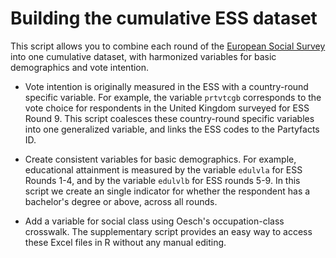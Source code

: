 # Building the cumulative ESS dataset

This script allows you to combine each round of the [European Social Survey](https://www.europeansocialsurvey.org/) into one cumulative dataset, with harmonized variables for basic demographics and vote intention.

- Vote intention is originally measured in the ESS with a country-round specific variable. For example, the variable `prtvtcgb` corresponds to the vote choice for respondents in the United Kingdom surveyed for ESS Round 9. This script coalesces these country-round specific variables into one generalized variable, and links the ESS codes to the Partyfacts ID. 

- Create consistent variables for basic demographics. For example, educational attainment is measured by the variable `edulvla` for ESS Rounds 1-4, and by the variable `edulvlb` for ESS rounds 5-9. In this script we create an single indicator for whether the respondent has a bachelor's degree or above, across all rounds.

- Add a variable for social class using Oesch's occupation-class crosswalk. The supplementary script provides an easy way to access these Excel files in R without any manual editing.

